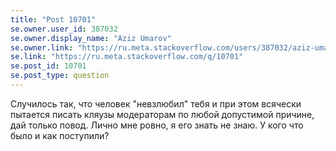 ```yaml
---
title: "Post 10701"
se.owner.user_id: 387032
se.owner.display_name: "Aziz Umarov"
se.owner.link: "https://ru.meta.stackoverflow.com/users/387032/aziz-umarov"
se.link: "https://ru.meta.stackoverflow.com/q/10701"
se.post_id: 10701
se.post_type: question
---
```

<p>Случилось так, что человек &quot;невзлюбил&quot; тебя и при этом всячески пытается писать кляузы модераторам по любой допустимой причине, дай только повод. Лично мне ровно, я его знать не знаю. У кого что было и как поступили?</p>
